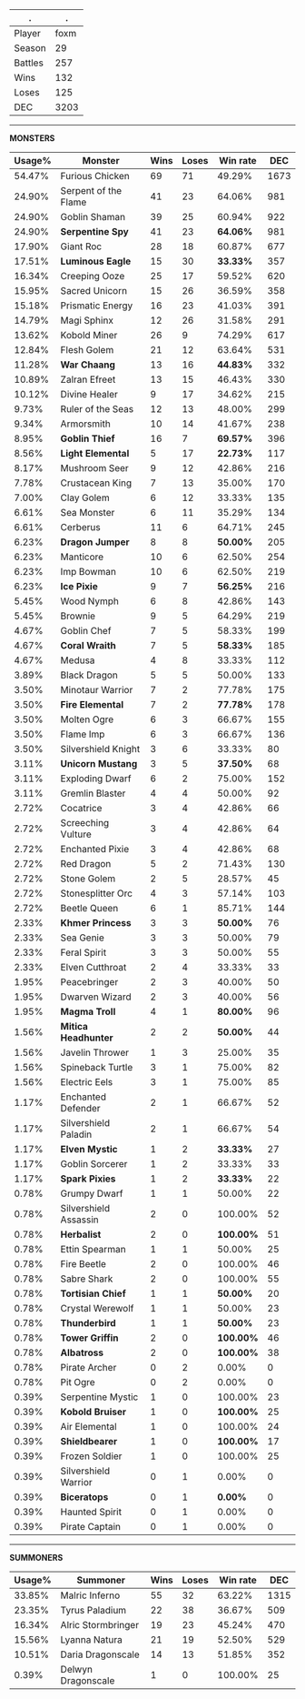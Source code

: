 .|.
|-|-
Player|foxm
Season|29
Battles|257
Wins|132
Loses|125
DEC|3203

---
**MONSTERS**

Usage%|Monster|Wins|Loses|Win rate|DEC|
-|-|-|-|-|-|
54.47%|Furious Chicken|69|71|49.29%|1673|
24.90%|Serpent of the Flame|41|23|64.06%|981|
24.90%|Goblin Shaman|39|25|60.94%|922|
24.90%|**Serpentine Spy**|41|23|**64.06%**|981|
17.90%|Giant Roc|28|18|60.87%|677|
17.51%|**Luminous Eagle**|15|30|**33.33%**|357|
16.34%|Creeping Ooze|25|17|59.52%|620|
15.95%|Sacred Unicorn|15|26|36.59%|358|
15.18%|Prismatic Energy|16|23|41.03%|391|
14.79%|Magi Sphinx|12|26|31.58%|291|
13.62%|Kobold Miner|26|9|74.29%|617|
12.84%|Flesh Golem|21|12|63.64%|531|
11.28%|**War Chaang**|13|16|**44.83%**|332|
10.89%|Zalran Efreet|13|15|46.43%|330|
10.12%|Divine Healer|9|17|34.62%|215|
9.73%|Ruler of the Seas|12|13|48.00%|299|
9.34%|Armorsmith|10|14|41.67%|238|
8.95%|**Goblin Thief**|16|7|**69.57%**|396|
8.56%|**Light Elemental**|5|17|**22.73%**|117|
8.17%|Mushroom Seer|9|12|42.86%|216|
7.78%|Crustacean King|7|13|35.00%|170|
7.00%|Clay Golem|6|12|33.33%|135|
6.61%|Sea Monster|6|11|35.29%|134|
6.61%|Cerberus|11|6|64.71%|245|
6.23%|**Dragon Jumper**|8|8|**50.00%**|205|
6.23%|Manticore|10|6|62.50%|254|
6.23%|Imp Bowman|10|6|62.50%|219|
6.23%|**Ice Pixie**|9|7|**56.25%**|216|
5.45%|Wood Nymph|6|8|42.86%|143|
5.45%|Brownie|9|5|64.29%|219|
4.67%|Goblin Chef|7|5|58.33%|199|
4.67%|**Coral Wraith**|7|5|**58.33%**|185|
4.67%|Medusa|4|8|33.33%|112|
3.89%|Black Dragon|5|5|50.00%|133|
3.50%|Minotaur Warrior|7|2|77.78%|175|
3.50%|**Fire Elemental**|7|2|**77.78%**|178|
3.50%|Molten Ogre|6|3|66.67%|155|
3.50%|Flame Imp|6|3|66.67%|136|
3.50%|Silvershield Knight|3|6|33.33%|80|
3.11%|**Unicorn Mustang**|3|5|**37.50%**|68|
3.11%|Exploding Dwarf|6|2|75.00%|152|
3.11%|Gremlin Blaster|4|4|50.00%|92|
2.72%|Cocatrice|3|4|42.86%|66|
2.72%|Screeching Vulture|3|4|42.86%|64|
2.72%|Enchanted Pixie|3|4|42.86%|68|
2.72%|Red Dragon|5|2|71.43%|130|
2.72%|Stone Golem|2|5|28.57%|45|
2.72%|Stonesplitter Orc|4|3|57.14%|103|
2.72%|Beetle Queen|6|1|85.71%|144|
2.33%|**Khmer Princess**|3|3|**50.00%**|76|
2.33%|Sea Genie|3|3|50.00%|79|
2.33%|Feral Spirit|3|3|50.00%|55|
2.33%|Elven Cutthroat|2|4|33.33%|33|
1.95%|Peacebringer|2|3|40.00%|50|
1.95%|Dwarven Wizard|2|3|40.00%|56|
1.95%|**Magma Troll**|4|1|**80.00%**|96|
1.56%|**Mitica Headhunter**|2|2|**50.00%**|44|
1.56%|Javelin Thrower|1|3|25.00%|35|
1.56%|Spineback Turtle|3|1|75.00%|82|
1.56%|Electric Eels|3|1|75.00%|85|
1.17%|Enchanted Defender|2|1|66.67%|52|
1.17%|Silvershield Paladin|2|1|66.67%|54|
1.17%|**Elven Mystic**|1|2|**33.33%**|27|
1.17%|Goblin Sorcerer|1|2|33.33%|33|
1.17%|**Spark Pixies**|1|2|**33.33%**|22|
0.78%|Grumpy Dwarf|1|1|50.00%|22|
0.78%|Silvershield Assassin|2|0|100.00%|52|
0.78%|**Herbalist**|2|0|**100.00%**|51|
0.78%|Ettin Spearman|1|1|50.00%|25|
0.78%|Fire Beetle|2|0|100.00%|46|
0.78%|Sabre Shark|2|0|100.00%|55|
0.78%|**Tortisian Chief**|1|1|**50.00%**|20|
0.78%|Crystal Werewolf|1|1|50.00%|23|
0.78%|**Thunderbird**|1|1|**50.00%**|23|
0.78%|**Tower Griffin**|2|0|**100.00%**|46|
0.78%|**Albatross**|2|0|**100.00%**|38|
0.78%|Pirate Archer|0|2|0.00%|0|
0.78%|Pit Ogre|0|2|0.00%|0|
0.39%|Serpentine Mystic|1|0|100.00%|23|
0.39%|**Kobold Bruiser**|1|0|**100.00%**|25|
0.39%|Air Elemental|1|0|100.00%|24|
0.39%|**Shieldbearer**|1|0|**100.00%**|17|
0.39%|Frozen Soldier|1|0|100.00%|25|
0.39%|Silvershield Warrior|0|1|0.00%|0|
0.39%|**Biceratops**|0|1|**0.00%**|0|
0.39%|Haunted Spirit|0|1|0.00%|0|
0.39%|Pirate Captain|0|1|0.00%|0|

---
**SUMMONERS**

Usage%|Summoner|Wins|Loses|Win rate|DEC|
-|-|-|-|-|-|
33.85%|Malric Inferno|55|32|63.22%|1315|
23.35%|Tyrus Paladium|22|38|36.67%|509|
16.34%|Alric Stormbringer|19|23|45.24%|470|
15.56%|Lyanna Natura|21|19|52.50%|529|
10.51%|Daria Dragonscale|14|13|51.85%|352|
0.39%|Delwyn Dragonscale|1|0|100.00%|25|
